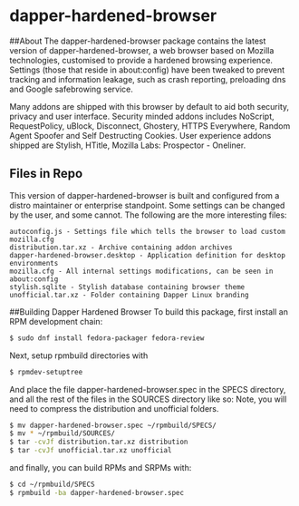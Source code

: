 # dapper-hardened-browser

##About
The dapper-hardened-browser package contains the latest version of dapper-hardened-browser, a web browser based on Mozilla technologies, customised to provide a hardened browsing experience. Settings (those that reside in about:config) have been tweaked to prevent tracking and information leakage, such as crash reporting, preloading dns and Google safebrowing service.

Many addons are shipped with this browser by default to aid both security, privacy and user interface. Security minded addons includes NoScript, RequestPolicy, uBlock, Disconnect, Ghostery, HTTPS Everywhere, Random Agent Spoofer and Self Destructing Cookies. User experience addons shipped are Stylish, HTitle, Mozilla Labs: Prospector - Oneliner.

## Files in Repo
This version of dapper-hardened-browser is built and configured from a distro maintainer or enterprise standpoint. Some settings can be changed by the user, and some cannot. The following are the more interesting files:

```
autoconfig.js - Settings file which tells the browser to load custom mozilla.cfg
distribution.tar.xz - Archive containing addon archives
dapper-hardened-browser.desktop - Application definition for desktop environments
mozilla.cfg - All internal settings modifications, can be seen in about:config
stylish.sqlite - Stylish database containing browser theme
unofficial.tar.xz - Folder containing Dapper Linux branding
```


##Building Dapper Hardened Browser
To build this package, first install an RPM development chain:

```bash
$ sudo dnf install fedora-packager fedora-review

```

Next, setup rpmbuild directories with

```bash
$ rpmdev-setuptree
```
And place the file dapper-hardened-browser.spec in the SPECS directory, and all the rest of the files in the SOURCES directory like so: Note, you will need to compress the distribution and unofficial folders.
```bash
$ mv dapper-hardened-browser.spec ~/rpmbuild/SPECS/
$ mv * ~/rpmbuild/SOURCES/
$ tar -cvJf distribution.tar.xz distribution
$ tar -cvJf unofficial.tar.xz unofficial
```

and finally, you can build RPMs and SRPMs with:
```bash
$ cd ~/rpmbuild/SPECS
$ rpmbuild -ba dapper-hardened-browser.spec
```
